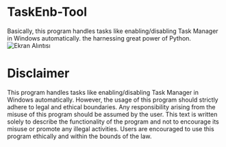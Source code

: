 # TaskEnb-Tool
Basically, this program handles tasks like enabling/disabling Task Manager in Windows automatically.
the harnessing great power of Python.
![Ekran Alıntısı](https://github.com/fairyfart/TaskEnb-Tool/assets/142604877/349510df-3939-4d83-881d-503d5b9c815f)


# Disclaimer
This program handles tasks like enabling/disabling Task Manager in Windows automatically. However, the usage of this program should strictly adhere to legal and ethical boundaries. Any responsibility arising from the misuse of this program should be assumed by the user. This text is written solely to describe the functionality of the program and not to encourage its misuse or promote any illegal activities. Users are encouraged to use this program ethically and within the bounds of the law.
